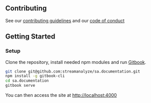 ## Contributing

See our [contributing guidelines](CONTRIBUTING.md) and our [code of conduct](CODE_OF_CONDUCT.md)

## Getting Started

### Setup

Clone the repository, install needed npm modules and run [Gitbook](https://github.com/GitbookIO/gitbook).

```bash
git clone git@github.com:streamanalyze/sa.documentation.git
npm install -g gitbook-cli
cd sa.documentation
gitbook serve
```

You can then access the site at <http://localhost:4000>

